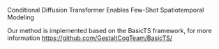 Conditional Diffusion Transformer Enables Few-Shot Spatiotemporal Modeling

Our method is implemented based on the BasicTS framework, for more information https://github.com/GestaltCogTeam/BasicTS/


